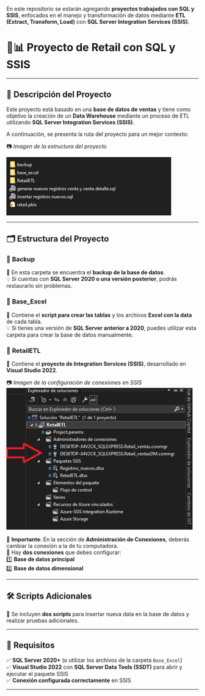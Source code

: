 En este repositorio se estarán agregando **proyectos trabajados con SQL y SSIS**, enfocados en el manejo y transformación de datos mediante **ETL (Extract, Transform, Load)** con **SQL Server Integration Services (SSIS)**.  

# 🛒📊 **Proyecto de Retail con SQL y SSIS**  
---

## 📌 **Descripción del Proyecto**  
Este proyecto está basado en una **base de datos de ventas** y tiene como objetivo la creación de un **Data Warehouse** mediante un proceso de ETL utilizando **SQL Server Integration Services (SSIS)**.  

A continuación, se presenta la ruta del proyecto para un mejor contexto:  

📷 _Imagen de la estructura del proyecto_  

![Guía del Proyecto](https://raw.githubusercontent.com/JoanBEnd/sql-proyectos/main/proyecto-SSIS-retail/imagen/guia-proyecto.png)

---

## 🗂 **Estructura del Proyecto**  

### 📂 **Backup**  
📌 En esta carpeta se encuentra el **backup de la base de datos**.  
💡 Si cuentas con **SQL Server 2020 o una versión posterior**, podrás restaurarlo sin problemas.  

### 📂 **Base_Excel**  
📌 Contiene el **script para crear las tablas** y los archivos **Excel con la data** de cada tabla.  
💡 Si tienes una versión de **SQL Server anterior a 2020**, puedes utilizar esta carpeta para crear la base de datos manualmente.  

### 📂 **RetailETL**  
📌 Contiene el **proyecto de Integration Services (SSIS)**, desarrollado en **Visual Studio 2022**.  

📷 _Imagen de la configuración de conexiones en SSIS_  
![Cambiar Conexion](https://raw.githubusercontent.com/JoanBEnd/sql-proyectos/refs/heads/main/proyecto-SSIS-retail/imagen/conexion.png)

🔹 **Importante**: En la sección de **Administración de Conexiones**, deberás cambiar la conexión a la de tu computadora.  
🔹 Hay **dos conexiones** que debes configurar:  
   1️⃣ **Base de datos principal**  
   2️⃣ **Base de datos dimensional**  

---

## 🛠 **Scripts Adicionales**  
📌 Se incluyen **dos scripts** para insertar nueva data en la base de datos y realizar pruebas adicionales.  

---

## 🚀 **Requisitos**  
✅ **SQL Server 2020+** (o utilizar los archivos de la carpeta `Base_Excel`)  
✅ **Visual Studio 2022** con **SQL Server Data Tools (SSDT)** para abrir y ejecutar el paquete SSIS  
✅ **Conexión configurada correctamente** en SSIS  

---


